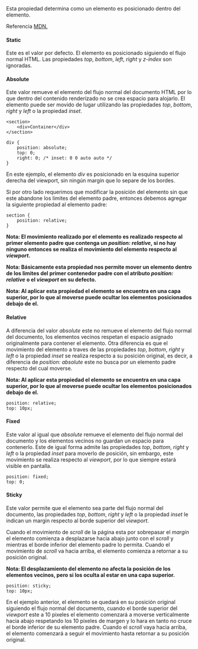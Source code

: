 Esta propiedad determina como un elemento es posicionado dentro del elemento.

Referencia [MDN.](https://developer.mozilla.org/en-US/docs/Web/CSS/position)
#### Static

Este es el valor por defecto. El elemento es posicionado siguiendo el flujo normal HTML. Las propiedades *top*, *bottom*, *left*, *right* y *z-index* son ignoradas.
#### Absolute

Este valor remueve el elemento del flujo normal del documento HTML por lo que dentro del contenido renderizado no se crea espacio para alojarlo. El elemento puede ser movido de lugar utilizando las propiedades *top*, *bottom*, *right* y *left* o la propiedad *inset*.

```
<section>
	<div>Container</div>
</section>
```

```
div {
	position: absolute;
	top: 0;
	right: 0; /* inset: 0 0 auto auto */
}
```

En este ejemplo, el elemento *div* es posicionado en la esquina superior derecha del viewport, sin ningún margin que lo separe de los bordes.

Si por otro lado requerimos que modificar la posición del elemento sin que este abandone los limites del elemento padre, entonces debemos agregar la siguiente propiedad al elemento padre:

```
section {
	position: relative;
}
```

**Nota: El movimiento realizado por el elemento es realizado respecto al primer elemento padre que contenga un *position: relative*, si no hay ninguno entonces se realiza el movimiento del elemento respecto al *viewport*.**

**Nota: Básicamente esta propiedad nos permite mover un elemento dentro de los limites del primer contenedor padre con el atributo *position: relative* o el *viewport* en su defecto.**

**Nota: Al aplicar esta propiedad el elemento se encuentra en una capa superior, por lo que al moverse puede ocultar los elementos posicionados debajo de el.**
#### Relative

A diferencia del valor *absolute* este no remueve el elemento del flujo normal del documento, los elementos vecinos respetan el espacio asignado originalmente para contener el elemento. Otra diferencia es que el movimiento del elemento a traves de las propiedades *top*, *bottom*, *right* y *left* o la propiedad *inset* se realiza respecto a su posición original, es decir, a diferencia de *position: absolute* este no busca por un elemento padre respecto del cual moverse. 

**Nota: Al aplicar esta propiedad el elemento se encuentra en una capa superior, por lo que al moverse puede ocultar los elementos posicionados debajo de el.**

```
position: relative;
top: 10px;
```
#### Fixed

Este valor al igual que *absolute* remueve el elemento del flujo normal del documento y los elementos vecinos no guardan un espacio para contenerlo. Este de igual forma admite las propiedades *top*, *bottom*, *right* y *left* o la propiedad *inset* para moverlo de posición, sin embargo, este movimiento se realiza respecto al *viewport*, por lo que siempre estará visible en pantalla.

```
position: fixed;
top: 0;
```
#### Sticky

Este valor permite que el elemento sea parte del flujo normal del documento, las propiedades *top*, *bottom*, *right* y *left* o la propiedad *inset* le indican un margin respecto al borde superior del *viewport*. 

Cuando el movimiento de *scroll* de la página esta por sobrepasar el *margin* el elemento comienza a desplazarse hacia abajo junto con el *scroll* y mientras el borde inferior del elemento padre lo permita. Cuando el movimiento de *scroll* va hacia arriba, el elemento comienza a retornar a su posición original.

**Nota: El desplazamiento del elemento no afecta la posición de los elementos vecinos, pero si los oculta al estar en una capa superior.**

```
position: sticky;
top: 10px;
```

En el ejemplo anterior, el elemento se quedará en su posición original siguiendo el flujo normal del documento, cuando el borde superior del *viewport* este a 10 pixeles el elemento comenzará a moverse verticalmente hacia abajo respetando los 10 pixeles de margen y lo hara en tanto no cruce el borde inferior de su elemento padre. Cuando el *scroll* vaya hacia arriba, el elemento comenzará a seguir el movimiento hasta retornar a su posición original.